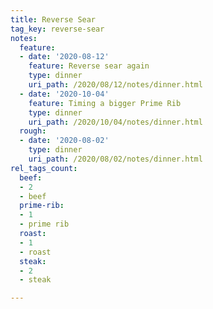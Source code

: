```yaml
---
title: Reverse Sear
tag_key: reverse-sear
notes:
  feature:
  - date: '2020-08-12'
    feature: Reverse sear again
    type: dinner
    uri_path: /2020/08/12/notes/dinner.html
  - date: '2020-10-04'
    feature: Timing a bigger Prime Rib
    type: dinner
    uri_path: /2020/10/04/notes/dinner.html
  rough:
  - date: '2020-08-02'
    type: dinner
    uri_path: /2020/08/02/notes/dinner.html
rel_tags_count:
  beef:
  - 2
  - beef
  prime-rib:
  - 1
  - prime rib
  roast:
  - 1
  - roast
  steak:
  - 2
  - steak

---
```

